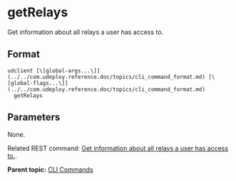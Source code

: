 # getRelays

Get information about all relays a user has access to.

## Format

```
udclient [\[global-args...\]](../../com.udeploy.reference.doc/topics/cli_command_format.md) [\[global-flags...\]](../../com.udeploy.reference.doc/topics/cli_command_format.md)
  getRelays
```

## Parameters

None.

Related REST command: [Get information about all relays a user has access to.](rest_cli_relay_get.md).

**Parent topic:** [CLI Commands](../../com.udeploy.reference.doc/topics/cli_commands.md)


